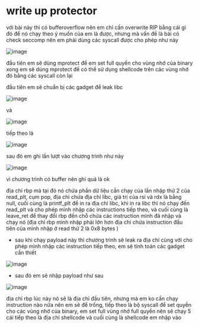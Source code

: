 # write up protector 
với bài này thì có bufferoverflow nên em chỉ cần overwrite RIP bằng cái gì đó để nó chạy theo ý muốn của em là được, nhưng mà vấn đề là bài có check seccomp nên em phải dùng các syscall được cho phép như này 

![image](https://github.com/antkss/writeUP/assets/88892713/ef4a7c4a-4128-46f9-b104-14a42dda9f32)


đầu tiên em sẽ dùng mprotect để em set full quyền cho vùng nhớ của binary xong em sẽ dùng mprotect để có thể sử dụng shellcode trên các vùng nhớ đó bằng các syscall còn lại 

đầu tiên em sẽ chuẩn bị các gadget để leak libc 

![image](https://github.com/antkss/writeUP/assets/88892713/cab131f8-11a1-4850-bd5e-6b9925ea7050)

 và 

![image](https://github.com/antkss/writeUP/assets/88892713/077f2ca8-471e-4f5d-b9a6-a121e9fc87f0)

tiếp theo là 

![image](https://github.com/antkss/writeUP/assets/88892713/e401ef53-b150-4cd1-a7c5-5b75a29a30fa)


sau đó em ghi lần lượt vào chương trình như này 

![image](https://github.com/antkss/writeUP/assets/88892713/3b1cf3d3-b660-4bf1-978f-39874a782219)

vì chương trình có buffer nên ghi quá là ok 

địa chỉ rbp mà tại đó nó chứa phần dữ liệu cần chạy của lần nhập thứ 2 của read_plt, cụm pop, địa chỉ chứa địa chỉ libc, giá trị của rsi và rdx là bằng null, cuối cùng là printf_plt để in ra địa chỉ libc, khi in ra libc thì nó chạy đến read_plt và cho phép mình nhập các instructions tiếp theo, và cuối cùng là leave_ret để thay đổi rbp đến chỗ chứa các instruction mình đã nhập và chạy nó (địa chỉ rbp mình nhập phải lớn hơn địa chỉ chứa instruction đầu tiên của mình nhập ở read thứ 2 là 0x8 bytes )
- sau khi chạy payload này thì chương trình sẽ leak ra địa chỉ cùng với cho phép mình nhập các instruction tiếp theo, em sẽ tính toán các gadget cần thiết

![image](https://github.com/antkss/writeUP/assets/88892713/bafb98f2-6013-4ea1-9626-d2404864918c)


- sau đó em sẽ nhập payload như sau

![image](https://github.com/antkss/writeUP/assets/88892713/6b5e4556-dbfc-489c-b8f6-4fc352e3d3d8)

địa chỉ rbp lúc này nó sẽ là địa chỉ đầu tiên, nhưng mà em ko cần chạy instruction nào nữa nên em sẽ để trống, tiếp theo là bộ syscall để set quyền cho các vùng nhớ của binary, em set full vùng nhớ full quyền nên sẽ chạy 5 cái 
tiếp theo là địa chỉ shellcode và cuối cùng là shellcode em nhập vào 


 
